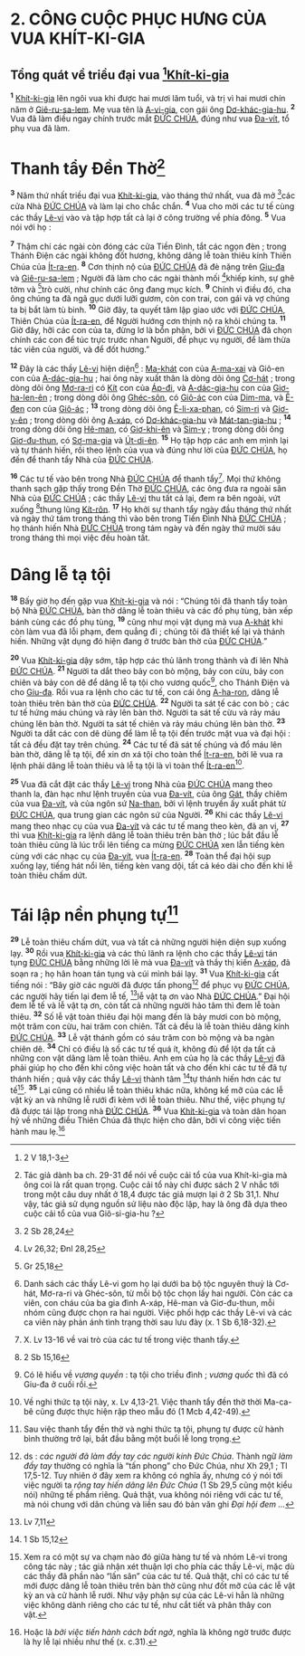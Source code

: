 # 2. CÔNG CUỘC PHỤC HƯNG CỦA VUA KHÍT-KI-GIA

## Tổng quát về triều đại vua [^1@-0d413d0b-9e3a-4adb-be2c-6773b8d31c45][Khít-ki-gia]()

<sup><b>1</b></sup> [Khít-ki-gia]() lên ngôi vua khi được hai mươi lăm tuổi, và trị vì hai mươi chín năm ở [Giê-ru-sa-lem](). Mẹ vua tên là [A-vi-gia](), con gái ông [Dơ-khác-gia-hu](). <sup><b>2</b></sup> Vua đã làm điều ngay chính trước mắt [ĐỨC CHÚA](), đúng như vua [Đa-vít](), tổ phụ vua đã làm.

# Thanh tẩy Đền Thờ[^1-0d413d0b-9e3a-4adb-be2c-6773b8d31c45]

<sup><b>3</b></sup> Năm thứ nhất triều đại vua [Khít-ki-gia](), vào tháng thứ nhất, vua đã mở [^2@-0d413d0b-9e3a-4adb-be2c-6773b8d31c45]các cửa Nhà [ĐỨC CHÚA]() và làm lại cho chắc chắn. <sup><b>4</b></sup> Vua cho mời các tư tế cùng các thầy [Lê-vi]() vào và tập hợp tất cả lại ở công trường về phía đông. <sup><b>5</b></sup> Vua nói với họ :

<sup><b>7</b></sup> Thậm chí các ngài còn đóng các cửa Tiền Đình, tắt các ngọn đèn ; trong Thánh Điện các ngài không đốt hương, không dâng lễ toàn thiêu kính Thiên Chúa của [Ít-ra-en](). <sup><b>8</b></sup> Cơn thịnh nộ của [ĐỨC CHÚA]() đã đè nặng trên [Giu-đa]() và [Giê-ru-sa-lem]() ; Người đã làm cho các ngài thành mối [^3@-0d413d0b-9e3a-4adb-be2c-6773b8d31c45]khiếp kinh, sự ghê tởm và [^4@-0d413d0b-9e3a-4adb-be2c-6773b8d31c45]trò cười, như chính các ông đang mục kích. <sup><b>9</b></sup> Chính vì điều đó, cha ông chúng ta đã ngã gục dưới lưỡi gươm, còn con trai, con gái và vợ chúng ta bị bắt làm tù binh. <sup><b>10</b></sup> Giờ đây, ta quyết tâm lập giao ước với [ĐỨC CHÚA](), Thiên Chúa của [Ít-ra-en](), để Người hướng cơn thịnh nộ ra khỏi chúng ta. <sup><b>11</b></sup> Giờ đây, hỡi các con của ta, đừng lơ là bổn phận, bởi vì [ĐỨC CHÚA]() đã chọn chính các con để túc trực trước nhan Người, để phục vụ người, để làm thừa tác viên của người, và để đốt hương.”

<sup><b>12</b></sup> Đây là các thầy [Lê-vi]() hiện diện[^3-0d413d0b-9e3a-4adb-be2c-6773b8d31c45] : [Ma-khát]() con của [A-ma-xai]() và Giô-en con của [A-dác-gia-hu]() ; hai ông này xuất thân là dòng dõi ông [Cơ-hát]() ; trong dòng dõi ông [Mơ-ra-ri]() có [Kít]() con của [Áp-đi](), và [A-dác-gia-hu]() con của [Giơ-ha-len-ên]() ; trong dòng dõi ông [Ghéc-sôn](), có [Giô-ác]() con của [Dim-ma](), và [Ê-đen]() con của [Giô-ác]() ; <sup><b>13</b></sup> trong dòng dõi ông [Ê-li-xa-phan](), có [Sim-ri]() và [Giơ-y-ên]() ; trong dòng dõi ông [A-xáp](), có [Dơ-khác-gia-hu]() và [Mát-tan-gia-hu]() ; <sup><b>14</b></sup> trong dòng dõi ông [Hê-man](), có [Giơ-khi-ên]() và [Sim-y]() ; trong dòng dõi ông [Giơ-đu-thun](), có [Sơ-ma-gia]() và [Út-di-ên](). <sup><b>15</b></sup> Họ tập hợp các anh em mình lại và tự thánh hiến, rồi theo lệnh của vua và đúng như lời của [ĐỨC CHÚA](), họ đến để thanh tẩy Nhà của [ĐỨC CHÚA]().

<sup><b>16</b></sup> Các tư tế vào bên trong Nhà [ĐỨC CHÚA]() để thanh tẩy[^4-0d413d0b-9e3a-4adb-be2c-6773b8d31c45]. Mọi thứ không thanh sạch gặp thấy trong Đền Thờ [ĐỨC CHÚA](), các ông đưa ra ngoài sân Nhà của [ĐỨC CHÚA]() ; các thầy [Lê-vi]() thu tất cả lại, đem ra bên ngoài, vứt xuống [^5@-0d413d0b-9e3a-4adb-be2c-6773b8d31c45]thung lũng [Kít-rôn](). <sup><b>17</b></sup> Họ khởi sự thanh tẩy ngày đầu tháng thứ nhất và ngày thứ tám trong tháng thì vào bên trong Tiền Đình Nhà [ĐỨC CHÚA]() ; họ thánh hiến Nhà [ĐỨC CHÚA]() trong tám ngày và đến ngày thứ mười sáu trong tháng thì mọi việc đều hoàn tất.

# Dâng lễ tạ tội

<sup><b>18</b></sup> Bấy giờ họ đến gặp vua [Khít-ki-gia]() và nói : “Chúng tôi đã thanh tẩy toàn bộ Nhà [ĐỨC CHÚA](), bàn thờ dâng lễ toàn thiêu và các đồ phụ tùng, bàn xếp bánh cùng các đồ phụ tùng, <sup><b>19</b></sup> cũng như mọi vật dụng mà vua [A-khát]() khi còn làm vua đã lỗi phạm, đem quẳng đi ; chúng tôi đã thiết kế lại và thánh hiến. Những vật dụng đó hiện đang ở trước bàn thờ của [ĐỨC CHÚA]().”

<sup><b>20</b></sup> Vua [Khít-ki-gia]() dậy sớm, tập hợp các thủ lãnh trong thành và đi lên Nhà [ĐỨC CHÚA](). <sup><b>21</b></sup> Người ta dắt theo bảy con bò mộng, bảy con cừu, bảy con chiên và bảy con dê để dâng lễ tạ tội cho vương quốc[^5-0d413d0b-9e3a-4adb-be2c-6773b8d31c45], cho Thánh Điện và cho [Giu-đa](). Rồi vua ra lệnh cho các tư tế, con cái ông [A-ha-ron](), dâng lễ toàn thiêu trên bàn thờ của [ĐỨC CHÚA](). <sup><b>22</b></sup> Người ta sát tế các con bò ; các tư tế hứng máu chúng và rảy lên bàn thờ. Người ta sát tế cừu và rảy máu chúng lên bàn thờ. Người ta sát tế chiên và rảy máu chúng lên bàn thờ. <sup><b>23</b></sup> Người ta dắt các con dê dùng để làm lễ tạ tội đến trước mặt vua và đại hội : tất cả đều đặt tay trên chúng. <sup><b>24</b></sup> Các tư tế đã sát tế chúng và đổ máu lên bàn thờ, dâng lễ tạ tội, để xin ơn xá tội cho toàn thể [Ít-ra-en](), bởi lẽ vua ra lệnh phải dâng lễ toàn thiêu và lễ tạ tội là vì toàn thể [Ít-ra-en]()[^6-0d413d0b-9e3a-4adb-be2c-6773b8d31c45].

<sup><b>25</b></sup> Vua đã cắt đặt các thầy [Lê-vi]() trong Nhà của [ĐỨC CHÚA]() mang theo thanh la, đàn hạc như lệnh truyền của vua [Đa-vít](), của ông [Gát](), thầy chiêm của vua [Đa-vít](), và của ngôn sứ [Na-than](), bởi vì lệnh truyền ấy xuất phát từ [ĐỨC CHÚA](), qua trung gian các ngôn sứ của Người. <sup><b>26</b></sup> Khi các thầy [Lê-vi]() mang theo nhạc cụ của vua [Đa-vít]() và các tư tế mang theo kèn, đã an vị, <sup><b>27</b></sup> thì vua [Khít-ki-gia]() ra lệnh dâng lễ toàn thiêu trên bàn thờ ; lúc bắt đầu lễ toàn thiêu cũng là lúc trổi lên tiếng ca mừng [ĐỨC CHÚA]() xen lẫn tiếng kèn cùng với các nhạc cụ của [Đa-vít](), vua [Ít-ra-en](). <sup><b>28</b></sup> Toàn thể đại hội sụp xuống lạy, tiếng hát nổi lên, tiếng kèn vang dội, tất cả kéo dài cho đến khi lễ toàn thiêu chấm dứt.

# Tái lập nền phụng tự[^7-0d413d0b-9e3a-4adb-be2c-6773b8d31c45]

<sup><b>29</b></sup> Lễ toàn thiêu chấm dứt, vua và tất cả những người hiện diện sụp xuống lạy. <sup><b>30</b></sup> Rồi vua [Khít-ki-gia]() và các thủ lãnh ra lệnh cho các thầy [Lê-vi]() tán tụng [ĐỨC CHÚA]() bằng những lời lẽ mà vua [Đa-vít]() và thầy thị kiến [A-xáp](), đã soạn ra ; họ hân hoan tán tụng và cúi mình bái lạy. <sup><b>31</b></sup> Vua [Khít-ki-gia]() cất tiếng nói : “Bây giờ các người đã được tấn phong[^8-0d413d0b-9e3a-4adb-be2c-6773b8d31c45] để phục vụ [ĐỨC CHÚA](), các người hãy tiến lại đem lễ tế, [^6@-0d413d0b-9e3a-4adb-be2c-6773b8d31c45]lễ vật tạ ơn vào Nhà [ĐỨC CHÚA]().” Đại hội đem lễ tế và lễ vật tạ ơn, còn tất cả những người hảo tâm thì đem lễ toàn thiêu. <sup><b>32</b></sup> Số lễ vật toàn thiêu đại hội mang đến là bảy mươi con bò mộng, một trăm con cừu, hai trăm con chiên. Tất cả đều là lễ toàn thiêu dâng kính [ĐỨC CHÚA](). <sup><b>33</b></sup> Lễ vật thánh gồm có sáu trăm con bò mộng và ba ngàn chiên dê. <sup><b>34</b></sup> Chỉ có điều là số các tư tế quá ít, không đủ để lột da tất cả những con vật dâng làm lễ toàn thiêu. Anh em của họ là các thầy [Lê-vi]() đã phải giúp họ cho đến khi công việc hoàn tất và cho đến khi các tư tế đã tự thánh hiến ; quả vậy các thầy [Lê-vi]() thành tâm [^7@-0d413d0b-9e3a-4adb-be2c-6773b8d31c45]tự thánh hiến hơn các tư tế[^9-0d413d0b-9e3a-4adb-be2c-6773b8d31c45]. <sup><b>35</b></sup> Lại cũng có nhiều lễ toàn thiêu khác nữa, không kể mỡ của các lễ vật kỳ an và những lễ rưới đi kèm với lễ toàn thiêu. Như thế, việc phụng tự đã được tái lập trong nhà [ĐỨC CHÚA](). <sup><b>36</b></sup> Vua [Khít-ki-gia]() và toàn dân hoan hỷ về những điều Thiên Chúa đã thực hiện cho dân, bởi vì công việc tiến hành mau lẹ.[^10-0d413d0b-9e3a-4adb-be2c-6773b8d31c45]

[^1-0d413d0b-9e3a-4adb-be2c-6773b8d31c45]: Tác giả dành ba ch. 29-31 để nói về cuộc cải tổ của vua Khít-ki-gia mà ông coi là rất quan trọng. Cuộc cải tổ này chỉ được sách 2 V nhắc tới trong một câu duy nhất ở 18,4 được tác giả mượn lại ở 2 Sb 31,1. Như vậy, tác giả sử dụng nguồn sử liệu nào độc lập, hay là ông đã dựa theo cuộc cải tổ của vua Giô-si-gia-hu ?

[^3-0d413d0b-9e3a-4adb-be2c-6773b8d31c45]: Danh sách các thầy Lê-vi gom họ lại dưới ba bộ tộc nguyên thuỷ là Cơ-hát, Mơ-ra-ri và Ghéc-sôn, từ mỗi bộ tộc chọn lấy hai người. Còn các ca viên, con cháu của ba gia đình A-xáp, Hê-man và Giơ-đu-thun, mỗi nhóm cũng được chọn ra hai người. Việc phối hợp các thầy Lê-vi và các ca viên này phản ánh tình trạng thời sau lưu đày (x. 1 Sb 6,18-32).

[^4-0d413d0b-9e3a-4adb-be2c-6773b8d31c45]: X. Lv 13-16 về vai trò của các tư tế trong việc thanh tẩy.

[^5-0d413d0b-9e3a-4adb-be2c-6773b8d31c45]: Có lẽ hiểu về _vương quyền_ : tạ tội cho triều đình ; _vương quốc_ thì đã có Giu-đa ở cuối rồi.

[^6-0d413d0b-9e3a-4adb-be2c-6773b8d31c45]: Về nghi thức tạ tội này, x. Lv 4,13-21. Việc thanh tẩy đền thờ thời Ma-ca-bê cũng được thực hiện rập theo mẫu đó (1 Mcb 4,42-49).

[^7-0d413d0b-9e3a-4adb-be2c-6773b8d31c45]: Sau việc thanh tẩy đền thờ và nghi thức tạ tội, phụng tự được cử hành bình thường trở lại, bắt đầu bằng một buổi lễ long trọng.

[^8-0d413d0b-9e3a-4adb-be2c-6773b8d31c45]: ds : _các người đã làm đầy tay các người kính Đức Chúa_. Thành ngữ _làm đầy tay_ thường có nghĩa là “tấn phong” cho Đức Chúa, như Xh 29,1 ; Tl 17,5-12. Tuy nhiên ở đây xem ra không có nghĩa ấy, nhưng có ý nói tới việc người ta _rộng tay hiến dâng lên Đức Chúa_ (1 Sb 29,5 cũng một kiểu nói) những tế phẩm riêng. Quả thật, vua không nói riêng với các tư tế, mà nói chung với dân chúng và liền sau đó bản văn ghi _Đại hội đem ..._

[^9-0d413d0b-9e3a-4adb-be2c-6773b8d31c45]: Xem ra có một sự va chạm nào đó giữa hàng tư tế và nhóm Lê-vi trong công tác này ; tác giả nhận xét thuận lợi cho phía các thầy Lê-vi, mặc dù các thầy đã phần nào “lấn sân” của các tư tế. Quả thật, chỉ có các tư tế mới được dâng lễ toàn thiêu trên bàn thờ cũng như đốt mỡ của các lễ vật kỳ an và cử hành lễ rưới. Như vậy phận sự của các Lê-vi hẳn là những việc không dành riêng cho các tư tế, như cắt tiết và phân thây con vật.

[^10-0d413d0b-9e3a-4adb-be2c-6773b8d31c45]: Hoặc là _bởi việc tiến hành cách bất ngờ_, nghĩa là không ngờ trước được là hy lễ lại nhiều như thế (x. c.31).

[^1@-0d413d0b-9e3a-4adb-be2c-6773b8d31c45]: 2 V 18,1-3

[^2@-0d413d0b-9e3a-4adb-be2c-6773b8d31c45]: 2 Sb 28,24

[^3@-0d413d0b-9e3a-4adb-be2c-6773b8d31c45]: Lv 26,32; Đnl 28,25

[^4@-0d413d0b-9e3a-4adb-be2c-6773b8d31c45]: Gr 25,18

[^5@-0d413d0b-9e3a-4adb-be2c-6773b8d31c45]: 2 Sb 15,16

[^6@-0d413d0b-9e3a-4adb-be2c-6773b8d31c45]: Lv 7,11

[^7@-0d413d0b-9e3a-4adb-be2c-6773b8d31c45]: 1 Sb 15,12
